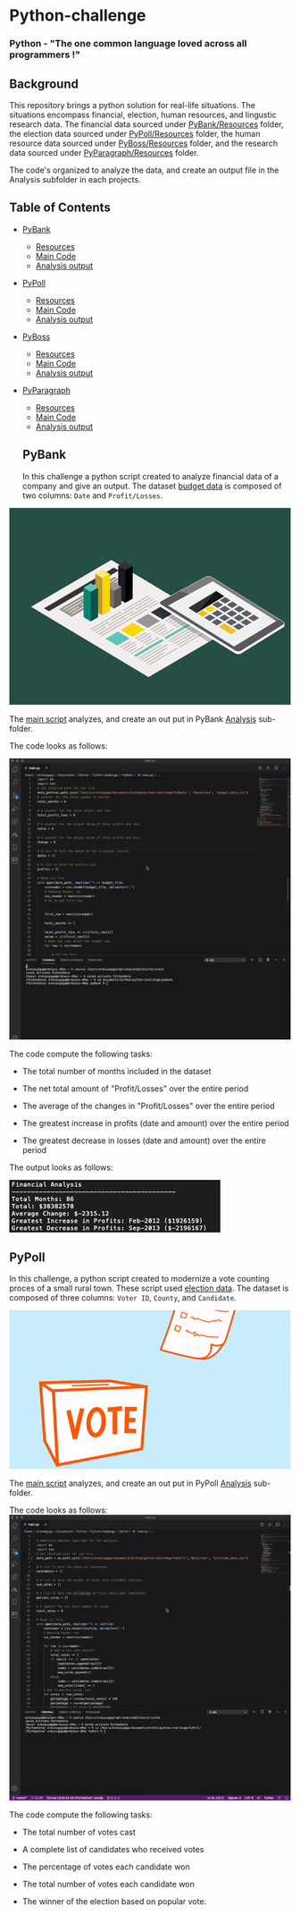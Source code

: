 # Python-challenge 
### Python - "The one common language loved across all programmers !"

## Background
This repository brings a python solution for real-life situations. The situations encompass financial, election, human resources, and lingustic research data. The financial data sourced under [PyBank/Resources](PyBank/Resources/budget_data.csv) folder, the election data sourced under [PyPoll/Resources](PyPoll/Resources/) folder, the human resource data sourced under [ PyBoss/Resources](PyBoss/Resources/employee_data.csv) folder, and the research data sourced under [PyParagraph/Resources](PyParagraph/Resources) folder. 

The code's organized to analyze the data, and create an output file in the Analysis subfolder in each projects. 

<!-- TABLE OF CONTENTS -->
## Table of Contents

* [PyBank](PyBank/)
  * [Resources](PyBank/Resources/budget_data.csv)
  * [Main Code](PyBank/main.py)
  * [Analysis output](PyBank/Analysis/pyBank_output.txt)
* [PyPoll](PyPoll/)
  * [Resources](PyPoll/Resources/)
  * [Main Code](PyPoll/main.py)
  * [Analysis output](PyPoll/Analysis/pyPoll_output.txt)
* [PyBoss](PyBoss/)
  * [Resources](PyBoss/Resources/employee_data.csv)
  * [Main Code](PyBoss/main.py)
  * [Analysis output](PyBoss/Analysis/pyBoss_output.txt)
* [PyParagraph](PyParagraph/)
  * [Resources](PyParagraph/Resources/)
  * [Main Code](PyParagraph/main.py)
  * [Analysis output](PyParagraph/Analysis/pyParagraph_output.txt)
  
  ## PyBank
  
  In this challenge a python script created to analyze financial data of a company and give an output. The dataset [budget
  data](PyBank/Resources/budget_data.csv) is composed of two columns: `Date` and `Profit/Losses`.

 ![PyBank](Images/Budget.gif)
 
 The [main script](PyBank/main.py) analyzes, and create an out put in PyBank [Analysis](PyBank/Analysis/pyBank_output.txt) sub-folder. 
 
  The code looks as follows:
 
 ![PyBank main code](Images/pynbank.gif)
 
 The code compute the following tasks:
 
  * The total number of months included in the dataset

  * The net total amount of "Profit/Losses" over the entire period

  * The average of the changes in "Profit/Losses" over the entire period

  * The greatest increase in profits (date and amount) over the entire period

  * The greatest decrease in losses (date and amount) over the entire period

The output looks as follows:

![PyBank output](Images/Financial_analysis.png)

 ## PyPoll
 
 In this challenge, a python script created to modernize a vote counting proces of a small rural town. These script used [election data](PyPoll/Resources/). The dataset is composed of three columns: `Voter ID`, `County`, and `Candidate`.
 
  ![PyPoll](Images/pypoll1.gif)
 
 The [main script](PyPoll/main.py) analyzes, and create an out put in PyPoll [Analysis](Pypoll/Analysis/pyPoll_output.txt) sub-folder. 
 
  The code looks as follows:
  ![PyBank main code](Images/pypoll.gif)
 
 The code compute the following tasks:
 
  * The total number of votes cast

  * A complete list of candidates who received votes

  * The percentage of votes each candidate won

  * The total number of votes each candidate won

  * The winner of the election based on popular vote.
 
 

  
 
 
 
